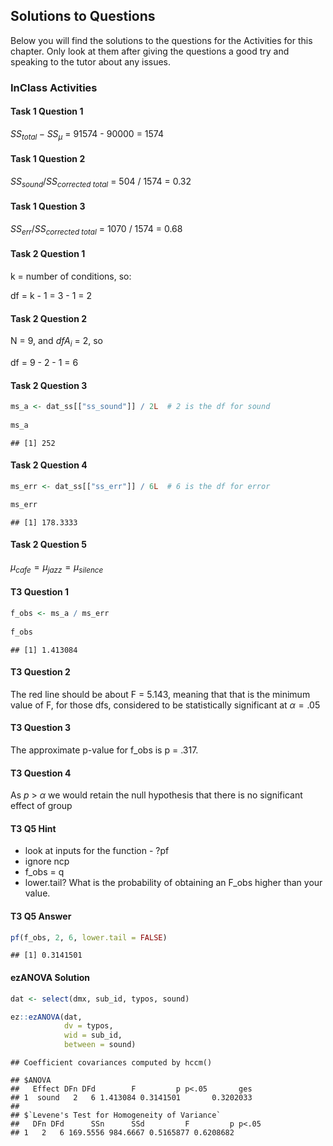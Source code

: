 
## Solutions to Questions



Below you will find the solutions to the questions for the Activities for this chapter. Only look at them after giving the questions a good try and speaking to the tutor about any issues.

### InClass Activities

#### Task 1 Question 1

$SS_{total} - SS_{\mu}$ = 91574 - 90000 = 1574

#### Task 1 Question 2

$SS_{sound} / SS_{corrected\ total}$ = 504 / 1574 = 0.32
    
#### Task 1 Question 3

$SS_{err} / SS_{corrected\ total}$ = 1070 / 1574 = 0.68

#### Task 2 Question 1

k = number of conditions, so: 

df = k - 1 = 3 - 1 = 2

#### Task 2 Question 2

N = 9, and $dfA_{i}$ = 2, so

df = 9 - 2 - 1 = 6
    
#### Task 2 Question 3


```r
ms_a <- dat_ss[["ss_sound"]] / 2L  # 2 is the df for sound
    
ms_a
```

```
## [1] 252
```

#### Task 2 Question 4


```r
ms_err <- dat_ss[["ss_err"]] / 6L  # 6 is the df for error

ms_err
```

```
## [1] 178.3333
```

#### Task 2 Question 5

$\mu_{cafe} = \mu_{jazz} = \mu_{silence}$

#### T3 Question 1


```r
f_obs <- ms_a / ms_err
    
f_obs
```

```
## [1] 1.413084
```

#### T3 Question 2

The red line should be about F = 5.143, meaning that that is the minimum value of F, for those dfs, considered to be statistically significant at $\alpha = .05$

#### T3 Question 3

The approximate p-value for f_obs is p = .317.  

#### T3 Question 4

As $p$ > $\alpha$ we would retain the null hypothesis that there is no significant effect of group

#### T3 Q5 Hint

* look at inputs for the function - ?pf
* ignore ncp
* f_obs = q
* lower.tail? What is the probability of obtaining an F_obs higher than your value.

#### T3 Q5 Answer


```r
pf(f_obs, 2, 6, lower.tail = FALSE)
```

```
## [1] 0.3141501
```

#### ezANOVA Solution


```r
dat <- select(dmx, sub_id, typos, sound)

ez::ezANOVA(dat,
            dv = typos,
            wid = sub_id,
            between = sound)
```

```
## Coefficient covariances computed by hccm()
```

```
## $ANOVA
##   Effect DFn DFd        F         p p<.05       ges
## 1  sound   2   6 1.413084 0.3141501       0.3202033
## 
## $`Levene's Test for Homogeneity of Variance`
##   DFn DFd      SSn      SSd         F         p p<.05
## 1   2   6 169.5556 984.6667 0.5165877 0.6208682
```
